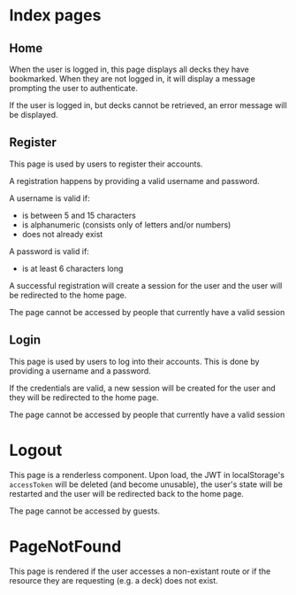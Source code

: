 # Index pages

## Home
When the user is logged in, this page displays all decks they have bookmarked. When they are not logged in, it will display a message prompting the user to authenticate.

If the user is logged in, but decks cannot be retrieved, an error message will be displayed.

## Register
This page is used by users to register their accounts.

A registration happens by providing a valid username and password.

A username is valid if:
* is between 5 and 15 characters
* is alphanumeric (consists only of letters and/or numbers)
* does not already exist

A password is valid if:
* is at least 6 characters long

A successful registration will create a session for the user and the user will be redirected to the home page.

The page cannot be accessed by people that currently have a valid session

## Login
This page is used by users to log into their accounts. This is done by providing a username and a password.

If the credentials are valid, a new session will be created for the user and they will be redirected to the home page.

The page cannot be accessed by people that currently have a valid session

# Logout
This page is a renderless component. Upon load, the JWT in localStorage's ``accessToken`` will be deleted (and become unusable), the user's state will be restarted and the user will be redirected back to the home page.

The page cannot be accessed by guests.

# PageNotFound
This page is rendered if the user accesses a non-existant route or if the resource they are requesting (e.g. a deck) does not exist.